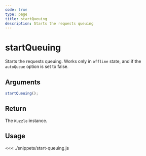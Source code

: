 ```yaml
---
code: true
type: page
title: startQueuing
description: Starts the requests queuing
---
```


# startQueuing

Starts the requests queuing.
Works only in `offline` state, and if the `autoQueue` option is set to false.

## Arguments

```js
startQueuing();
```

## Return

The `Kuzzle` instance.

## Usage

<<< ./snippets/start-queuing.js
